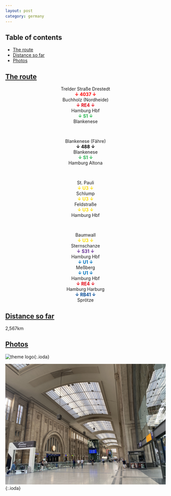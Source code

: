 ```yaml
---
layout: post
category: germany
---
```



## Table of contents
- [The route](#the-route)
- [Distance so far](#distance-so-far)
- [Photos](#photos)


## [The route](#the-route)

<center> Trelder Straße Drestedt </center>

<center> <span style="color:red "> <b> ↓ 4037 ↓ </b> </span> </center>

<center> Buchholz (Nordheide) </center>

<center> <span style="color:#e30613 "> <b> ↓ RE4 ↓ </b> </span> </center>

<center> Hamburg Hbf </center>

<center> <span style="color:#23b24b "> <b> ↓ S1 ↓ </b> </span> </center>

<center> Blankenese </center>

<span> <br> </span>

<center> Blankenese (Fähre) </center>

<center> <span style="color:#000000 "> <b> ↓ 488 ↓ </b> </span> </center>

<center> Blankenese </center>

<center> <span style="color:#23b24b "> <b> ↓ S1 ↓ </b> </span> </center>

<center> Hamburg Altona </center>

<span> <br> </span>

<center> St. Pauli </center>

<center> <span style="color:#ffdc01 "> <b> ↓ U3 ↓ </b> </span> </center>

<center> Schlump </center>

<center> <span style="color:#ffdc01 "> <b> ↓ U3 ↓ </b> </span> </center>

<center> Feldstraße </center>

<center> <span style="color:#ffdc01 "> <b> ↓ U3 ↓ </b> </span> </center>

<center> Hamburg Hbf </center>

<span> <br> </span>

<center> Baumwall </center>

<center> <span style="color:#ffdc01 "> <b> ↓ U3 ↓ </b> </span> </center>

<center> Sternschanze </center>

<center> <span style="color:#652d91 "> <b> ↓ S31 ↓ </b> </span> </center>

<center> Hamburg Hbf </center>

<center> <span style="color:#0072bc "> <b> ↓ U1 ↓ </b> </span> </center>

<center> Meßberg </center>

<center> <span style="color:#0072bc "> <b> ↓ U1 ↓ </b> </span> </center>

<center> Hamburg Hbf </center>

<center> <span style="color:#e30613 "> <b> ↓ RE4 ↓ </b> </span> </center>

<center> Hamburg Harburg </center>

<center> <span style="color:#024995 "> <b> ↓ RB41 ↓ </b> </span> </center>

<center> Sprötze </center>

## [Distance so far](#distance-so-far)

2,567km

## [Photos](#photos)

![theme logo](pictures/leipzig_hbf_1.JPG){:.ioda}

![theme logo](pictures/leipzig_hbf_2.JPG){:.ioda}









